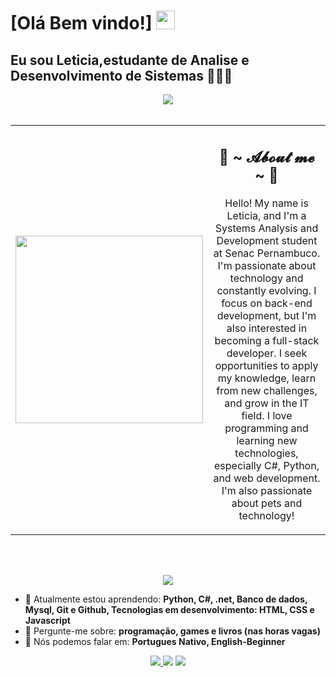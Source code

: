 # [Olá Bem vindo!] <img src="https://github.com/TheDudeThatCode/TheDudeThatCode/blob/master/Assets/Mario_Hello_Big.gif" width="30px">

 <h2> Eu sou <strong>Leticia</strong>,<strong>estudante de Analise e Desenvolvimento de Sistemas</strong>  👨🏻‍💻 </h2> 

<div align="center">

  <!-- GIF DE CIMA -->
  <img src="https://user-images.githubusercontent.com/73097560/115834477-dbab4500-a447-11eb-908a-139a6edaec5c.gif">
  <br><br>

  <!-- FOTO + ABOUT -->
  <table>
    <tr>
      <!-- FOTO -->
      <td width="300px" align="center">
        <img src="https://i.postimg.cc/nhfq8SJX/d363212c-416a-4e0f-8bbc-99938a8ea0d3-1.jpg" width="300px">
      </td>

      
   <td width="300px" align="center" valign="top">
        <h2>🦊 ~ 𝓐𝓫𝓸𝓾𝓽 𝓶𝓮 ~ 🦊</h2>
     <p>
           Hello! My name is Leticia, and I'm a Systems Analysis and Development student at Senac Pernambuco.
       I'm passionate about technology and constantly evolving. I focus on back-end development, but I'm also interested in becoming a full-stack developer.
       I seek opportunities to apply my knowledge, learn from new challenges, and grow in the IT field. 
       I love programming and learning new technologies, especially C#, Python, and web development. I'm also passionate about pets and technology!
        </p>
      </td>
    </tr>
  </table>

  <br><br>

  <!-- GIF DE BAIXO -->
  <img src="https://user-images.githubusercontent.com/73097560/115834477-dbab4500-a447-11eb-908a-139a6edaec5c.gif">

</div>









- 🚀 Atualmente estou aprendendo: <strong>Python, C#, .net, Banco de dados, Mysql, Git e Github, Tecnologias em desenvolvimento: HTML, CSS e Javascript</strong> 
- 💬 Pergunte-me sobre: <strong>programação, games e livros (nas horas vagas) </strong>
- 📣 Nós podemos falar em: <strong>Portugues Nativo, English-Beginner</strong>

<div align="center">

  <a href="mailto:leticia.dev.paz@gmail.com?subject=Estou a disposição neste email profissional. Escreva-me uma mensagem!&body=Olá! Aqui quem fala é Leticia, caro(a) Recruiter/Headhunter. Estou à disposição para respondê-los sobre oportunidades ou algo relacionado ao ambiente tech." alt="Gmail">
    <img src="https://img.shields.io/badge/-Gmail-FF0000?style=flat-square&labelColor=FF0000&logo=gmail&logoColor=white"/>
</a>

  <a href="www.linkedin.com/in/leticia-gabrielle-034b80327" alt="Linkedin">
    <img src="https://img.shields.io/badge/-Linkedin-0e76a8?style=flat-square&logo=Linkedin&logoColor=white&link=LINK-DO-SEU-LINKEDIN" /></a>

  <a href="#" alt="Instagram">
    <img src="https://img.shields.io/badge/-Instagram-DF0174?style=flat-square&labelColor=DF0174&logo=instagram&logoColor=white&link=LINK-DO-SEU-INSTAGRAM"/></a>
<!--   <img src="https://i.pinimg.com/originals/28/82/2d/28822ddc114d5617911fd7b642f6399f.gif" align="right" > -->
</div>
